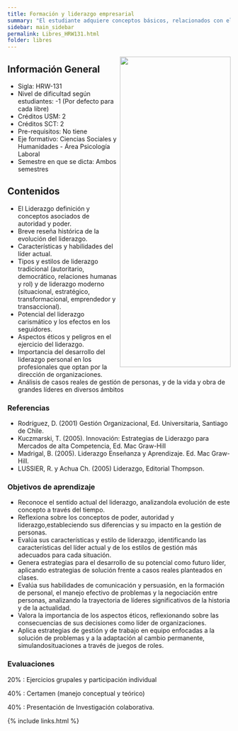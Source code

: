 ```yaml
---
title: Formación y liderazgo empresarial
summary: "El estudiante adquiere conceptos básicos, relacionados con el liderazgo y desarrolla de habilidades técnicas y humanas para su ejercicio. El estudiante reflexiona sobre la importancia del ejercicio del liderazgo como una habilidad personal, susceptible de ser desarrollada o actualizada."
sidebar: main_sidebar
permalink: Libres_HRW131.html
folder: libres
---
```


<img align="right" width="250" height="700" src="images/libres/HRW131.jpg">

## Información General

- Sigla: HRW-131
- Nivel de dificultad según estudiantes: -1 (Por defecto para cada libre)
- Créditos USM: 2
- Créditos SCT: 2
- Pre-requisitos: No tiene
- Eje formativo: Ciencias Sociales y Humanidades - Área Psicología Laboral
- Semestre en que se dicta: Ambos semestres

## Contenidos

- El Liderazgo definición y conceptos asociados de autoridad y poder.
- Breve reseña histórica de la evolución del liderazgo.
- Características y habilidades del líder actual.
- Tipos y estilos de liderazgo tradicional (autoritario, democrático, relaciones humanas y rol) y de liderazgo moderno (situacional, estratégico, transformacional, emprendedor y transaccional).
- Potencial del liderazgo carismático y los efectos en los seguidores.
- Aspectos éticos y peligros en el ejercicio del liderazgo.
- Importancia del desarrollo del liderazgo personal en los profesionales que optan por la dirección de organizaciones.
- Análisis de casos reales de gestión de personas, y de la vida y obra de grandes líderes en diversos ámbitos

### Referencias

- Rodríguez, D. (2001) Gestión Organizacional, Ed. Universitaria, Santiago de Chile.
- Kuczmarski, T.  (2005). Innovación: Estrategias de Liderazgo para Mercados de alta Competencia, Ed. Mac Graw-Hill
- Madrigal, B.  (2005). Liderazgo Enseñanza y Aprendizaje. Ed. Mac Graw-Hill.
- LUSSIER, R. y Achua Ch. (2005) Liderazgo, Editorial Thompson.

### Objetivos de aprendizaje

- Reconoce el sentido actual del liderazgo, analizandola evolución de este concepto a través del tiempo.
- Reflexiona sobre los conceptos de poder, autoridad y liderazgo,estableciendo sus diferencias y su impacto en la gestión de personas.
- Evalúa sus características y estilo de liderazgo, identificando las características del líder actual y de los estilos de gestión más adecuados para cada situación.
- Genera estrategias para el desarrollo de su potencial como futuro líder, aplicando estrategias de solución frente a casos reales planteados en clases.
- Evalúa sus habilidades de comunicación y persuasión, en la formación de personal, el manejo efectivo de problemas y la negociación entre personas, analizando la trayectoria de líderes significativos de la historia y de la  actualidad.
- Valora  la  importancia  de  los  aspectos  éticos, reflexionando  sobre  las  consecuencias de  sus  decisiones como líder de organizaciones.
- Aplica estrategias de gestión y de trabajo en equipo enfocadas a la solución de problemas y a la adaptación al cambio permanente, simulandosituaciones a través de juegos de roles.

### Evaluaciones

20%
 : Ejercicios grupales y participación individual

40%
 : Certamen (manejo conceptual y teórico)

40%
 :  Presentación de Investigación colaborativa.

{% include links.html %}
